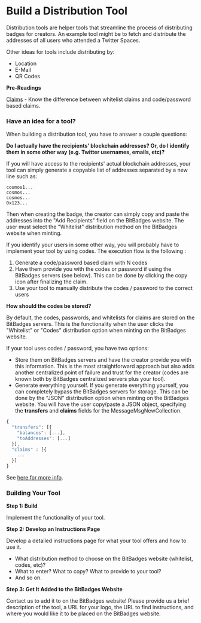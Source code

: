 # Build a Distribution Tool

Distribution tools are helper tools that streamline the process of distributing badges for creators. An example tool might be to fetch and distribute the addresses of all users who attended a Twitter Spaces.&#x20;

Other ideas for tools include distributing by:

* Location
* E-Mail
* QR Codes



**Pre-Readings**

[Claims](../need-to-know/claims.md) - Know the difference between whitelist claims and code/password based claims.

### **Have an idea for a tool?**

When building a distribution tool, you have to answer a couple questions:

**Do I actually have the recipients' blockchain addresses? Or, do I identify them in some other way (e.g. Twitter usernames, emails, etc)?**

If you will have access to the recipients' actual blockchain addresses, your tool can simply generate a copyable list of addresses separated by a new line such as:

```
cosmos1...
cosmos...
cosmos...
0x123...
```

Then when creating the badge, the creator can simply copy and paste the addresses into the "Add Recipients" field on the BitBadges website. The user must select the "Whitelist" distribution method on the BitBadges website when minting.



If you identify your users in some other way, you will probably have to implement your tool by using codes. The execution flow is the following :&#x20;

1. Generate a code/password based claim with N codes
2. Have them provide you with the codes or password if using the BitBadges servers (see below). This can be done by clicking the copy icon after finalizing the claim.
3. Use your tool to manually distribute the codes / password to the correct users



**How should the codes be stored?**

By default, the codes, passwords, and whitelists for claims are stored on the BitBadges servers. This is the functionality when the user clicks the "Whitelist" or "Codes" distribution option when minting on the BitBadges website.

If your tool uses codes / password, you have two options:

* Store them on BitBadges servers and have the creator provide you with this information. This is the most straightforward approach but also adds another centralized point of failure and trust for the creator (codes are known both by BitBadges centralized servers plus your tool).
* Generate everything yourself. If you generate everything yourself, you can completely bypass the BitBadges servers for storage. This can be done by the "JSON" distribution option when minting on the BitBadges website. You will have the user copy/paste a JSON object, specifying the **transfers** and **claims** fields for the MessageMsgNewCollection.

```typescript
{
  "transfers": [{
    "balances": [...],
    "toAddresses": [...]
  }],
  "claims" : [{
    ...
  }]
}
```

See [here for more info](https://bitbadges.github.io/bitbadgesjs/packages/transactions/docs/interfaces/MessageMsgNewCollection.html).





### **Building Your Tool**

**Step 1: Build**&#x20;

Implement the functionality of your tool.

**Step 2: Develop an Instructions Page**

Develop a detailed instructions page for what your tool offers and how to use it.&#x20;

* What distribution method to choose on the BitBadges website (whitelist, codes, etc)?
* What to enter? What to copy? What to provide to your tool?
* And so on.

**Step 3: Get It Added to the BitBadges Website**

Contact us to add it to on the BitBadges website! Please provide us a brief description of the tool, a URL for your logo, the URL to find instructions, and where you would like it to be placed on the BitBadges website.

